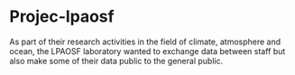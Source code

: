 # Projec-lpaosf
As part of their research activities in the field of climate, atmosphere and ocean, the LPAOSF laboratory wanted to exchange data between staff but also make some of their data public to the general public.
